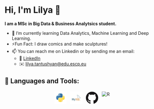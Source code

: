 # Hi, I'm Lilya 👋

<strong>I am a MSc in Big Data & Business Analytsics student.</strong>

- 🌱 I’m currently learning Data Analytics, Machine Learning and Deep Learning.
- ⚡Fun Fact: I draw comics and make sculptures!
- 📫 You can reach me on Linkedin or by sending me an email:
    * 👔 [LinkedIn](https://www.linkedin.com/in/lilya-tantushyan/)
    * ✉️ [lilya.tantushyan@edu.escp.eu](mailto:lilya.tantushyan@edu.escp.eu)




## 🧰 Languages and Tools:
<p align="center">
<img src="https://raw.githubusercontent.com/github/explore/80688e429a7d4ef2fca1e82350fe8e3517d3494d/topics/python/python.png" alt="Python" height="40" style="vertical-align:top; margin:4px">
<img src="https://raw.githubusercontent.com/github/explore/80688e429a7d4ef2fca1e82350fe8e3517d3494d/topics/mysql/mysql.png" alt="MySQL" height="40" style="vertical-align:top; margin:4px">
<img src="https://raw.githubusercontent.com/github/explore/78df643247d429f6cc873026c0622819ad797942/topics/github/github.png" alt="Github" height="40" style="vertical-align:top; margin:4px">
<img src="https://raw.githubusercontent.com/jmnote/z-icons/master/svg/r.svg" alt="R" height="40" style="vertical-align:top; margin:4px">
